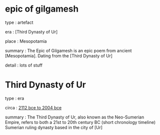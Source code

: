 
# epic of gilgamesh

type
: artefact

era
: [Third Dynasty of Ur]

place
: Mesopotamia

summary
: The Epic of Gilgamesh is an epic poem from ancient [Mesopotamia]. Dating from the [Third Dynasty of Ur]

detail
: lots of stuff


# Third Dynasty of Ur
  
type
: era

circa 
: [2112 bce to 2004 bce](#date:-2112/-2004)

summary
: The Third Dynasty of Ur, also known as the Neo-Sumerian Empire, refers to both a 21st to 20th century BC (short chronology timeline) Sumerian ruling dynasty based in the city of [Ur]






